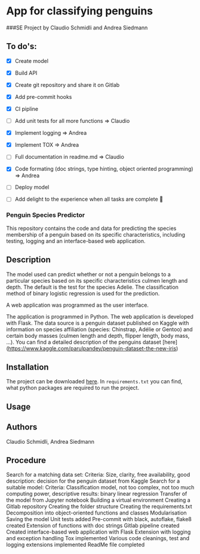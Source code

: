 # App for classifying penguins
###SE Project by   Claudio Schmidli and Andrea Siedmann


## To do's:
- [x] Create model
- [x] Build API
- [x] Create git repository and share it on Gitlab
- [x] Add pre-commit hooks
- [x] CI pipline
- [ ] Add unit tests for all more functions => Claudio
- [x] Implement logging => Andrea
- [x] Implement TOX => Andrea
- [ ] Full documentation in readme.md => Claudio
- [x] Code formating (doc strings, type hinting, object oriented programming) => Andrea
- [ ] Deploy model
- [ ] Add delight to the experience when all tasks are complete :tada:


### Penguin Species Predictor
This repository contains the code and data for predicting the species membership of a penguin based on its specific characteristics, including testing, logging and an interface-based web application.

## Description
The model used can predict whether or not a penguin belongs to a particular species based on its specific characteristics culmen length and depth. The default is the test for the species Adelie. The classification method of binary logistic regression is used for the prediction.

A web application was programmed as the user interface.

The application is programmed in Python. The web application is developed with Flask.
The data source is a penguin dataset published on Kaggle with information on species affiliation (species: Chinstrap, Adélie or Gentoo) and certain body masses (culmen length and depth, flipper length, body mass, ...). You can find a detailed description of the penguins dataset [here] (https://www.kaggle.com/parulpandey/penguin-dataset-the-new-iris)

## Installation
The project can be downloaded [here](https://gitlab.com/claudio.schmidli/das-software-engineering-projektarbeit). In `requirements.txt` you can find, what python packages are required to run the project.

## Usage


## Authors
Claudio Schmidli, Andrea Siedmann

## Procedure
Search for a matching data set:
    Criteria: Size, clarity, free availability, good description: decision for the penguin dataset from Kaggle
Search for a suitable model:
    Criteria: Classification model, not too complex, not too much computing power, descriptive results: binary linear regression
Transfer of the model from Jupyter notebook
Building a virtual environment
Creating a Gitlab repository
Creating the folder structure
Creating the requirements.txt
Decomposition into object-oriented functions and classes Modularisation
Saving the model
Unit tests added
Pre-commit with black, autoflake, flake8 created
Extension of functions with doc strings
Gitlab pipeline created
Created interface-based web application with Flask
Extension with logging and exception handling
Tox implemented
Various code cleanings, test and logging extensions implemented
ReadMe file completed
